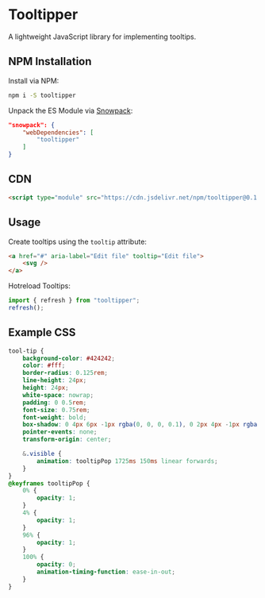 # Tooltipper

A lightweight JavaScript library for implementing tooltips.

## NPM Installation

Install via NPM:

```sh
npm i -S tooltipper
```

Unpack the ES Module via [Snowpack](https://www.snowpack.dev/):

```json
"snowpack": {
	"webDependencies": [
		"tooltipper"
	]
}
```

## CDN

```html
<script type="module" src="https://cdn.jsdelivr.net/npm/tooltipper@0.1.0/tooltipper.min.js">
```

## Usage

Create tooltips using the `tooltip` attribute:

```html
<a href="#" aria-label="Edit file" tooltip="Edit file">
    <svg />
</a>
```

Hotreload Tooltips:

```javascript
import { refresh } from "tooltipper";
refresh();
```

## Example CSS

```scss
tool-tip {
    background-color: #424242;
    color: #fff;
    border-radius: 0.125rem;
    line-height: 24px;
    height: 24px;
    white-space: nowrap;
    padding: 0 0.5rem;
    font-size: 0.75rem;
    font-weight: bold;
    box-shadow: 0 4px 6px -1px rgba(0, 0, 0, 0.1), 0 2px 4px -1px rgba(0, 0, 0, 0.06);
    pointer-events: none;
    transform-origin: center;

    &.visible {
        animation: tooltipPop 1725ms 150ms linear forwards;
    }
}
@keyframes tooltipPop {
    0% {
        opacity: 1;
    }
    4% {
        opacity: 1;
    }
    96% {
        opacity: 1;
    }
    100% {
        opacity: 0;
        animation-timing-function: ease-in-out;
    }
}
```
